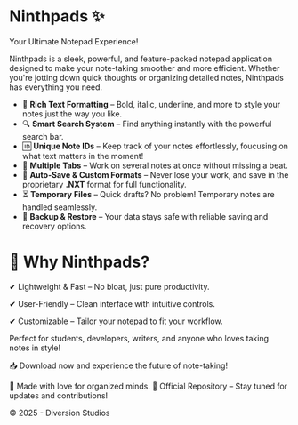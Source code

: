 # Ninthpads ✨
Your Ultimate Notepad Experience!

Ninthpads is a sleek, powerful, and feature-packed notepad application designed to make your note-taking smoother and more efficient. Whether you're jotting down quick thoughts or organizing detailed notes, Ninthpads has everything you need.


- 📝 **Rich Text Formatting** – Bold, italic, underline, and more to style your notes just the way you like. 
- 🔍 **Smart Search System** – Find anything instantly with the powerful search bar. 
- 🆔 **Unique Note IDs** – Keep track of your notes effortlessly, foucusing on what text matters in the moment! 
- 📂 **Multiple Tabs** – Work on several notes at once without missing a beat. 
- 💾 **Auto-Save & Custom Formats** – Never lose your work, and save in the proprietary **.NXT** format for full functionality.   
- ⏳ **Temporary Files** – Quick drafts? No problem! Temporary notes are handled seamlessly. 
- 🔄 **Backup & Restore** – Your data stays safe with reliable saving and recovery options. 




# 🚀 Why Ninthpads?
✔ Lightweight & Fast – No bloat, just pure productivity. 

✔ User-Friendly – Clean interface with intuitive controls.  

✔ Customizable – Tailor your notepad to fit your workflow. 

Perfect for students, developers, writers, and anyone who loves taking notes in style!

📥 Download now and experience the future of note-taking!

💖 Made with love for organized minds.
🔗 Official Repository – Stay tuned for updates and contributions!

© 2025 - Diversion Studios
